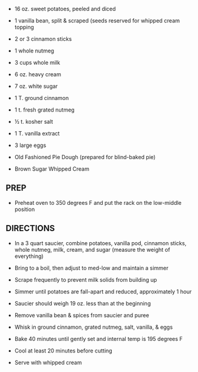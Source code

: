 - 16 oz. sweet potatoes, peeled and diced

- 1 vanilla bean, split & scraped (seeds reserved for whipped cream
    topping

- 2 or 3 cinnamon sticks

- 1 whole nutmeg

- 3 cups whole milk

- 6 oz. heavy cream

- 7 oz. white sugar

- 1 T. ground cinnamon

- 1 t. fresh grated nutmeg

- ½ t. kosher salt

- 1 T. vanilla extract

- 3 large eggs

- Old Fashioned Pie Dough (prepared for blind-baked pie)

- Brown Sugar Whipped Cream

## PREP

- Preheat oven to 350 degrees F and put the rack on the low-middle
    position

## DIRECTIONS

- In a 3 quart saucier, combine potatoes, vanilla pod, cinnamon
    sticks, whole nutmeg, milk, cream, and sugar (measure the weight of
    everything)

- Bring to a boil, then adjust to med-low and maintain a simmer

- Scrape frequently to prevent milk solids from building up

- Simmer until potatoes are fall-apart and reduced, approximately 1
    hour

- Saucier should weigh 19 oz. less than at the beginning

- Remove vanilla bean & spices from saucier and puree

- Whisk in ground cinnamon, grated nutmeg, salt, vanilla, & eggs

- Bake 40 minutes until gently set and internal temp is 195 degrees F

- Cool at least 20 minutes before cutting

- Serve with whipped cream
